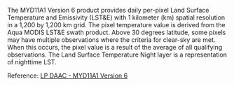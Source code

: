The MYD11A1 Version 6 product provides daily per-pixel Land Surface Temperature and Emissivity (LST&E) with 1 kilometer (km) spatial resolution in a 1,200 by 1,200 km grid. The pixel temperature value is derived from the Aqua MODIS LST&E swath product. Above 30 degrees latitude, some pixels may have multiple observations where the criteria for clear-sky are met. When this occurs, the pixel value is a result of the average of all qualifying observations. The Land Surface Temperature Night layer is a representation of nighttime LST.

Reference: [LP DAAC - MYD11A1 Version 6](https://doi.org/10.5067/MODIS/MYD11A1.006)
